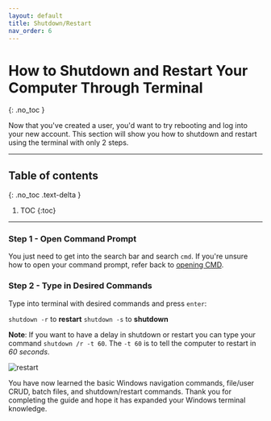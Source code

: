 ```yaml
---
layout: default
title: Shutdown/Restart
nav_order: 6
---
```


# **How to Shutdown and Restart Your Computer Through Terminal**
{: .no_toc }

Now that you've created a user, you'd want to try rebooting and log into your new account.
This section will show you how to shutdown and restart using the terminal with only 2 steps. 

---
## Table of contents
{: .no_toc .text-delta }

1. TOC
{:toc}

---

### Step 1 - Open Command Prompt

You just need to get into the search bar and search `cmd`. If you're unsure how to open your command prompt, refer back to [opening CMD](https://iliaamiri.github.io/elisa-ilia/docs/navigateThroughFilesystem/#searching-and-opening-cmd-using-windows-search).

### Step 2 - Type in Desired Commands

Type into terminal with desired commands and press `enter`: 

`shutdown -r` to **restart**
`shutdown -s` to **shutdown**


**Note**: If you want to have a delay in shutdown or restart you can type your command `shutdown /r -t 60`. The `-t 60` is to tell the computer to restart in *60 seconds*. 

![restart](https://i.imgur.com/EFtIJE4.jpg)

You have now learned the basic Windows navigation commands, file/user CRUD, batch files, and shutdown/restart commands.  Thank you for completing the guide and hope it has expanded your Windows terminal knowledge. 
